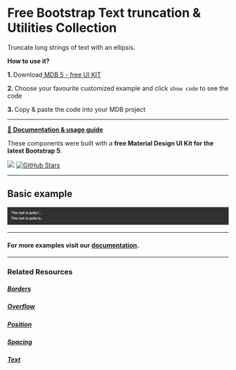 # Free Bootstrap Text truncation & Utilities Collection

Truncate long strings of text with an ellipsis.

<p><strong>How to use it?</strong></p>
<p class="mb-2">
<strong>1. </strong>Download<a target="_blank" href="https://mdbootstrap.com/docs/standard/"> MDB 5 - free UI KIT</a></p>
<p class="mb-2"><strong>2. </strong>Choose your favourite customized example and click <code>show code</code> to see the code</p>
<p class="mb-3"><strong>3. </strong>Copy & paste the code into your MDB project</p>

--------------------

[📄 **Documentation & usage guide**](https://mdbootstrap.com/docs/standard/utilities/text-truncation/)

These components were built with a **free Material Design UI Kit for the latest Bootstrap 5**.

<img height="25" src="https://mdbootstrap.com/img/Marketing/general/logo/medium/mdb-r.png">  [![GitHub Stars](https://img.shields.io/github/stars/mdbootstrap/mdb-ui-kit?label=Star%20now&style=social)](https://github.com/mdbootstrap/mdb-ui-kit/)

---------------------

 <h2 class="mb-4">Basic example</h2> 

 [![Bootstrap 5 Text truncation](/assets/basic-example.png)](https://mdbootstrap.com/docs/standard/utilities/text-truncation/#section-basic-example)


 
 <hr class="my-5">

<h4>For more examples visit our <a target="_blank" href="https://mdbootstrap.com/docs/standard/utilities/text-truncation/">documentation</a>.</h4>

 <hr class="my-5">

<h3>Related Resources</h3>

<h5><a target="_blank" href="https://mdbootstrap.com/docs/standard/utilities/borders/">Borders</a></h5>

<h5><a target="_blank" href="https://mdbootstrap.com/docs/standard/utilities/overflow/">Overflow</a></h5>

<h5><a target="_blank" href="https://mdbootstrap.com/docs/standard/utilities/position/">Position</a></h5>

<h5><a target="_blank" href="https://mdbootstrap.com/docs/standard/utilities/spacing/">Spacing</a></h5>

<h5><a target="_blank" href="https://mdbootstrap.com/docs/standard/utilities/text/">Text</a></h5>




